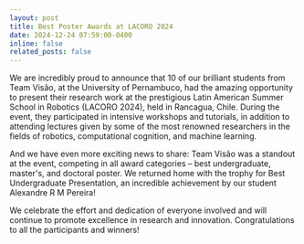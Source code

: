 ```yaml
---
layout: post
title: Best Poster Awards at LACORO 2024
date: 2024-12-24 07:59:00-0400
inline: false
related_posts: false
---
```


We are incredibly proud to announce that 10 of our brilliant students from Team Visão, at the University of Pernambuco, had the amazing opportunity to present their research work at the prestigious Latin American Summer School in Robotics (LACORO 2024), held in Rancagua, Chile. During the event, they participated in intensive workshops and tutorials, in addition to attending lectures given by some of the most renowned researchers in the fields of robotics, computational cognition, and machine learning.

And we have even more exciting news to share: Team Visão was a standout at the event, competing in all award categories – best undergraduate, master's, and doctoral poster. We returned home with the trophy for Best Undergraduate Presentation, an incredible achievement by our student Alexandre R M Pereira!

We celebrate the effort and dedication of everyone involved and will continue to promote excellence in research and innovation. Congratulations to all the participants and winners!
